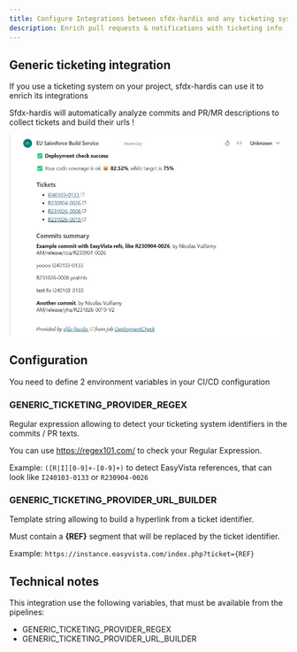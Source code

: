 ```yaml
---
title: Configure Integrations between sfdx-hardis and any ticketing system
description: Enrich pull requests & notifications with ticketing info
---
```

<!-- markdownlint-disable MD013 -->

## Generic ticketing integration

If you use a ticketing system on your project, sfdx-hardis can use it to enrich its integrations

Sfdx-hardis will automatically analyze commits and PR/MR descriptions to collect tickets and build their urls !

![](assets/images/screenshot-generic-ticketing.jpg)

## Configuration

You need to define 2 environment variables in your CI/CD configuration

### GENERIC_TICKETING_PROVIDER_REGEX

Regular expression allowing to detect your ticketing system identifiers in the commits / PR texts.

You can use <https://regex101.com/> to check your Regular Expression.

Example: `([R|I][0-9]+-[0-9]+)` to detect EasyVista references, that can look like `I240103-0133` or
`R230904-0026`

### GENERIC_TICKETING_PROVIDER_URL_BUILDER

Template string allowing to build a hyperlink from a ticket identifier.

Must contain a **{REF}** segment that will be replaced by the ticket identifier.

Example: `https://instance.easyvista.com/index.php?ticket={REF}`

## Technical notes

This integration use the following variables, that must be available from the pipelines:

- GENERIC_TICKETING_PROVIDER_REGEX
- GENERIC_TICKETING_PROVIDER_URL_BUILDER
